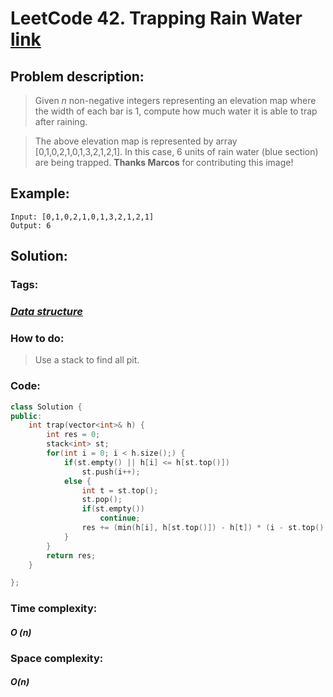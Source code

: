 # LeetCode  42. Trapping Rain Water  [link]( https://leetcode.com/problems/trapping-rain-water/ )

## Problem description:

>  Given *n* non-negative integers representing an elevation map where the width of each bar is 1, compute how much water it is able to trap after raining. 

>The above elevation map is represented by array [0,1,0,2,1,0,1,3,2,1,2,1]. In this case, 6 units of rain water (blue section) are being trapped. **Thanks Marcos** for contributing this image! 

## Example:

```
Input: [0,1,0,2,1,0,1,3,2,1,2,1]
Output: 6
```

## Solution:

### Tags:

### *[Data structure](https://github.com/yang-233/Algorithm-note/tree/master/Data-structure)* 

### How to do:

> Use a stack to find all pit. 

### Code:

```c++
class Solution {
public:
    int trap(vector<int>& h) {
        int res = 0;
        stack<int> st;
        for(int i = 0; i < h.size();) {
            if(st.empty() || h[i] <= h[st.top()])
                st.push(i++);
            else {
                int t = st.top();
                st.pop();
                if(st.empty())
                    continue;
                res += (min(h[i], h[st.top()]) - h[t]) * (i - st.top() - 1);
            }
        }
        return res;
    }

};
```

### Time complexity:

#### *O (n)*

### Space complexity:

#### *O(n)*

